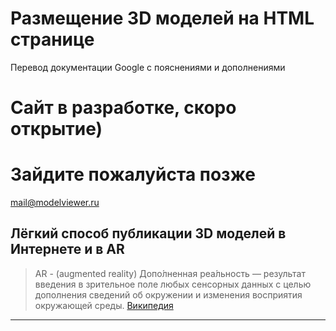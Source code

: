 # Размещение 3D моделей на HTML странице

Перевод документации Google с пояснениями и дополнениями 


#  Сайт в разработке, скоро открытие)

#  Зайдите пожалуйста позже


<a href="mailto:mail@modelviewer.ru?subject=Письмо с сайта modelviewer.ru" target="_blank">mail@modelviewer.ru</a>


## Лёгкий способ публикации 3D моделей в Интернете и в AR

> AR - (augmented reality) Допо́лненная реа́льность — результат введения в зрительное поле любых сенсорных данных с целью дополнения сведений об окружении и изменения восприятия окружающей среды. [Википедия](https://www.google.com/url?sa=t&source=web&rct=j&opi=89978449&url=https://ru.wikipedia.org/wiki/%25D0%2594%25D0%25BE%25D0%25BF%25D0%25BE%25D0%25BB%25D0%25BD%25D0%25B5%25D0%25BD%25D0%25BD%25D0%25B0%25D1%258F_%25D1%2580%25D0%25B5%25D0%25B0%25D0%25BB%25D1%258C%25D0%25BD%25D0%25BE%25D1%2581%25D1%2582%25D1%258C&ved=2ahUKEwj51qrPndKGAxUOEBAIHaxsBi4QmhN6BAgtEAI&usg=AOvVaw3Hv-3Ct_9vmEVQXfB46q7L)


---

<script type="module" src="https://ajax.googleapis.com/ajax/libs/model-viewer/3.5.0/model-viewer.min.js"></script>
<model-viewer 
alt="Космический костюм Нила Армстронга из Смитсоновского офиса 
программ оцифровки и Национального музея авиации и космонавтики" 
src="test-model-viewer/shared-assets/models/NeilArmstrong.glb" 
ar 
environment-image="test-model-viewer/shared-assets/environments/moon_1k.hdr" 
poster="test-model-viewer/shared-assets/models/NeilArmstrong.webp" 
shadow-intensity="1" 
camera-controls 
touch-action="pan-y">
</model-viewer>